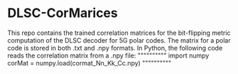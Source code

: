 # DLSC-CorMarices
This repo contains the trained correlation matrices for the bit-flipping metric computation of the DLSC decoder for 5G polar codes. The matrix for a polar code is stored in both .txt and .npy formats.
In Python, the following code reads the correlation matrix from a .npy file:
""""""""""
import numpy
corMat = numpy.load(cormat_Nn_Kk_Cc.npy)
""""""""""

